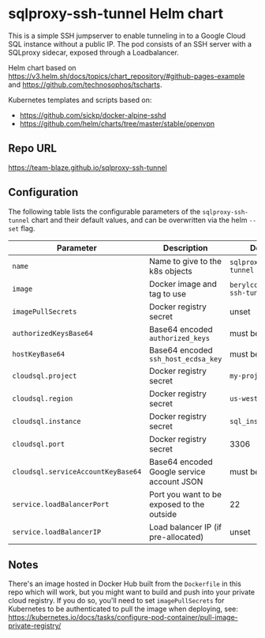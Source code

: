 # sqlproxy-ssh-tunnel Helm chart

This is a simple SSH jumpserver to enable tunneling in to a Google Cloud SQL instance without a
public IP. The pod consists of an SSH server with a SQLproxy sidecar, exposed through a Loadbalancer.

Helm chart based on https://v3.helm.sh/docs/topics/chart_repository/#github-pages-example
and https://github.com/technosophos/tscharts.

Kubernetes templates and scripts based on:

- https://github.com/sickp/docker-alpine-sshd
- https://github.com/helm/charts/tree/master/stable/openvpn

## Repo URL

https://team-blaze.github.io/sqlproxy-ssh-tunnel

## Configuration

The following table lists the configurable parameters of the `sqlproxy-ssh-tunnel` chart and their
default values, and can be overwritten via the helm `--set` flag.

| Parameter                          | Description                                | Default                           |
| ---------------------------------- | ------------------------------------------ | --------------------------------- |
| `name`                             | Name to give to the k8s objects            | `sqlproxy-ssh-tunnel`             |
| `image`                            | Docker image and tag to use                | `berylcc/sqlproxy-ssh-tunnel:1.0` |
| `imagePullSecrets`                 | Docker registry secret                     | unset                             |
| `authorizedKeysBase64`             | Base64 encoded `authorized_keys`           | must be set                       |
| `hostKeyBase64`                    | Base64 encoded `ssh_host_ecdsa_key`        | must be set                       |
| `cloudsql.project`                 | Docker registry secret                     | `my-project`                      |
| `cloudsql.region`                  | Docker registry secret                     | `us-west1`                        |
| `cloudsql.instance`                | Docker registry secret                     | `sql_instance`                    |
| `cloudsql.port`                    | Docker registry secret                     | 3306                              |
| `cloudsql.serviceAccountKeyBase64` | Base64 encoded Google service account JSON | must be set                       |
| `service.loadBalancerPort`         | Port you want to be exposed to the outside | 22                                |
| `service.loadBalancerIP`           | Load balancer IP (if pre-allocated)        | unset                             |

## Notes

There's an image hosted in Docker Hub built from the `Dockerfile` in this repo which will work, but
you might want to build and push into your private cloud registry. If you do so, you'll need to set
`imagePullSecrets` for Kubernetes to be authenticated to pull the image when deploying, see:
https://kubernetes.io/docs/tasks/configure-pod-container/pull-image-private-registry/

